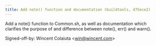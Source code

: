 ```yaml
---
title: Add note() function and documentation (buildtools, d75ece2)
---
```


Add a note() function to Common.sh, as well as documentation which clarifies the purpose of and difference between note(), err() and warn().

Signed-off-by: Wincent Colaiuta &lt;win@wincent.com&gt;
